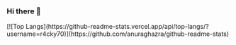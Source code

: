 ### Hi there 👋

<div>[![Top Langs](https://github-readme-stats.vercel.app/api/top-langs/?username=r4cky70)](https://github.com/anuraghazra/github-readme-stats)
<div>
